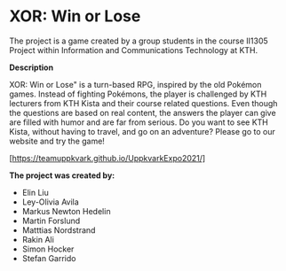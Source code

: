 # XOR: Win or Lose

The project is a game created by a group students in the course II1305 Project within Information and Communications Technology at KTH.

**Description**

XOR: Win or Lose" is a turn-based RPG, inspired by the old Pokémon games. Instead of fighting Pokémons, the player is challenged by KTH lecturers from KTH Kista and their course related questions. Even though the questions are based on real content, the answers the player can give are filled with humor and are far from serious. Do you want to see KTH Kista, without having to travel, and go on an adventure? Please go to our website and try the game!


[https://teamuppkvark.github.io/UppkvarkExpo2021/]

**The project was created by:**
- Elin Liu
- Ley-Olivia Avila
- Markus Newton Hedelin
- Martin Forslund
- Matttias Nordstrand
- Rakin Ali
- Simon Hocker 
- Stefan Garrido

